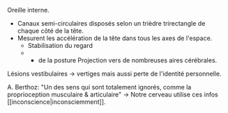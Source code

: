 Oreille interne.
- Canaux semi-circulaires  disposés selon un trièdre trirectangle de chaque côté de la tête.
- Mesurent les accélération de la tête dans tous les axes de l'espace. 
	- Stabilisation du regard
	- - de la posture 
Projection vers de nombreuses aires cérébrales. 

Lésions vestibulaires -> vertiges mais aussi perte de l'identité personnelle. 

A. Berthoz: "Un des sens qui sont totalement ignorés, comme la proprioception musculaire & articulaire"
	-> Notre cerveau utilise ces infos [[inconscience|inconsciemment]].